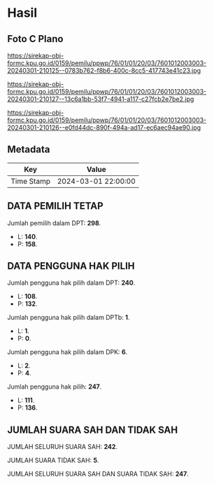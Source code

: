 # Hasil

## Foto C Plano

https://sirekap-obj-formc.kpu.go.id/0159/pemilu/ppwp/76/01/01/20/03/7601012003003-20240301-210125--0783b762-f8b6-400c-8cc5-417743e41c23.jpg

https://sirekap-obj-formc.kpu.go.id/0159/pemilu/ppwp/76/01/01/20/03/7601012003003-20240301-210127--13c6a1bb-53f7-4941-a117-c27fcb2e7be2.jpg

https://sirekap-obj-formc.kpu.go.id/0159/pemilu/ppwp/76/01/01/20/03/7601012003003-20240301-210126--e0fd44dc-890f-494a-ad17-ec6aec94ae90.jpg


## Metadata

| Key        | Value               |
| ---------- | ------------------- |
| Time Stamp | 2024-03-01 22:00:00 |


## DATA PEMILIH TETAP

Jumlah pemilih dalam DPT: **298**.
 * L: **140**.
 * P: **158**.

## DATA PENGGUNA HAK PILIH

Jumlah pengguna hak pilih dalam DPT: **240**.
 * L: **108**.
 * P: **132**.

Jumlah pengguna hak pilih dalam DPTb: **1**.
 * L: **1**.
 * P: **0**.

Jumlah pengguna hak pilih dalam DPK: **6**.
 * L: **2**.
 * P: **4**.

Jumlah pengguna hak pilih: **247**.
 * L: **111**.
 * P: **136**.

## JUMLAH SUARA SAH DAN TIDAK SAH

JUMLAH SELURUH SUARA SAH: **242**.

JUMLAH SUARA TIDAK SAH: **5**.

JUMLAH SELURUH SUARA SAH DAN SUARA TIDAK SAH: **247**.


